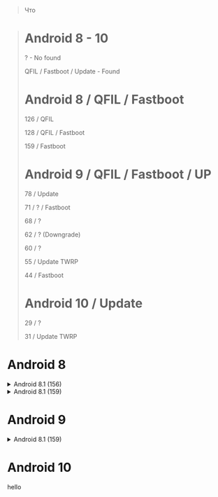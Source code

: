 > Что


> # Android 8 - 10
> ? - No found
>
> QFIL / Fastboot / Update - Found
> 
> # Android 8 / QFIL / Fastboot
> 126 / QFIL
>
> 128 / QFIL / Fastboot
>
> 159 / Fastboot
> 
> # Android 9 / QFIL / Fastboot / UP
> 78 / Update
>
> 71 / ? / Fastboot
>
> 68 / ?
>
> 62 / ? (Downgrade)
>
> 60 / ?
>
> 55 / Update TWRP
>
> 44 / Fastboot 
> 
> # Android 10 / Update
> 29 / ?
>
> 31 / Update TWRP


# Android 8
<details>
  <summary>Android 8.1 (156)</summary>
  <a href="http://www.google.com">Google</a>, <a href="http://www.google.com">Mail / Orig</a>.
</details>

<details>
  <summary>Android 8.1 (159)</summary>
  <a href="http://www.google.com">Google</a>, <a href="http://www.google.com">Mail / Orig</a>.
</details>

# Android 9
<details>
  <summary>Android 8.1 (159)</summary>
  <a href="http://www.google.com">Google</a>, <a href="http://www.google.com">Mail / Orig</a>.
</details>


# Android 10

hello